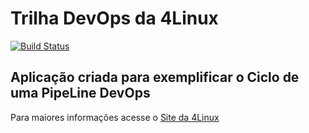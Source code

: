 # Trilha DevOps da 4Linux

<!-- Altere a Flag abaixo com sua URL do Travis -->
[![Build Status](https://travis-ci.org/nirtogarcia/DevOpsLab-HelloWorld.svg?branch=master)](https://travis-ci.org/nirtogarcia/DevOpsLab-HelloWorld)

## Aplicação criada para exemplificar o Ciclo de uma PipeLine DevOps


Para maiores informações acesse o [Site da 4Linux](https://www.4linux.com.br/cursos/devops)
